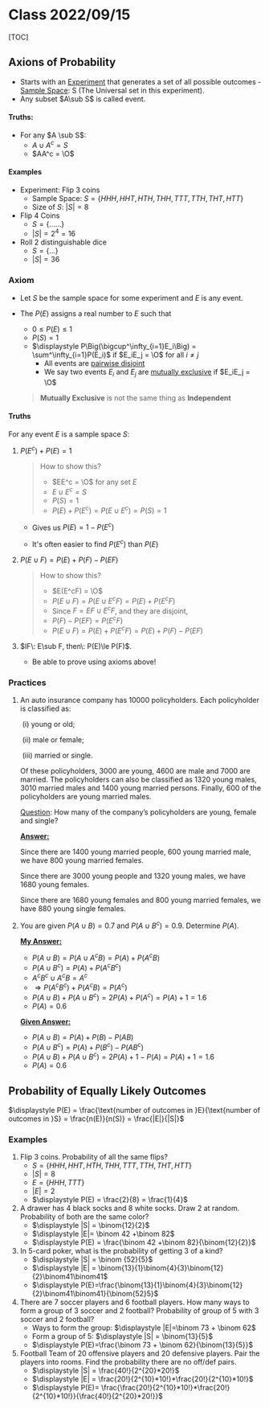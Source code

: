 # Class 2022/09/15

[TOC]

## Axions of Probability

* Starts with an <u>Experiment</u> that generates a set of all possible outcomes - <u>Sample Space</u>: S (The Universal set in this experiment). 
* Any subset $A\sub S$ is called event.

#### Truths:

* For any $A \sub S$:
    * $A\cup A^c = S$
    * $AA^c = \O$

#### Examples

* Experiment: Flip $3$ coins
    * Sample Space: $S = \{HHH, HHT, HTH, THH, TTT, TTH, THT, HTT\}$
    * Size of $S$:  $|S| = 8$ 
* Flip 4 Coins
    * $S = \{......\}$
    * $|S| = 2^4 = 16$
* Roll $2$ distinguishable dice 
    * $S = \{...\}$
    * $|S| = 36$

### Axiom

* Let $S$ be the sample space for some experiment and $E$ is any event.

* The $P(E)$ assigns a real number to $E$ such that 

    * $0\le P(E)\le 1$
    * $P(S) = 1$
    * $\displaystyle P\Big(\bigcup^\infty_{i=1}E_i\Big) = \sum^\infty_{i=1}P(E_i)$ if $E_iE_j = \O$ for all $i\ne j$
        * All events are <u>pairwise disjoint</u>
        * We say two events $E_i$ and $E_j$ are <u>mutually exclusive</u> if $E_iE_j = \O$

    > **Mutually Exclusive** is not the same thing as **Independent**

#### Truths

For any event $E$ is a sample space $S$:

1. $P(E^c)+P(E)= 1$

    > How to show this?
    >
    > * $EE^c = \O$ for any set $E$
    > * $E\cup E^c = S$
    > * $P(S) = 1$
    > * $P(E)+P(E^c) = P(E\cup E^c) = P(S) = 1$

    * Gives us $P(E) = 1-P(E^c)$

    * It's often easier to find $P(E^c)$ than $P(E)$

2. $P(E\cup F) = P(E)+P(F)-P(EF)$

    > How to show this?
    >
    > * $E(E^cF) = \O$
    > * $P(E\cup F) = P(E\cup E^cF) = P(E)+P(E^cF)$
    > * Since $F=EF\cup E^cF$, and they are disjoint,
    > * $P(F)-P(EF) = P(E^cF)$
    > * $P(E\cup F) = P(E)+P(E^cF) = P(E)+P(F)-P(EF)$

3. $IF\: E\sub F, then\: P(E)\le P(F)$.

    * Be able to prove using axioms above!

### Practices

1. An auto insurance company has 10000 policyholders. Each policyholder is classified as: 

    ​        (i) young or old; 

    ​        (ii) male or female; 

    ​        (iii) married or single. 

    Of these policyholders, 3000 are young, 4600 are male and 7000 are married. The policyholders can also be classified as 1320 young males, 3010 married males and 1400 young married persons. Finally, 600 of the policyholders are young married males. 

    <u>Question</u>: How many of the company’s policyholders are young, female and single? 

    <u>**Answer:**</u>

    Since there are 1400 young married people, 600 young married male, we have 800 young married females.

    Since there are 3000 young people and 1320 young males, we have 1680 young females. 

    Since there are 1680 young females and 800 young married females, we have 880 young single females.

    

2. You are given $P(A\cup B) = 0.7$ and $P(A\cup B^c)=0.9$. Determine $P(A)$.

    <u>**My Answer:**</u>

    * $P(A\cup B) = P(A\cup A^cB) = P(A)+P(A^cB)$
    * $P(A\cup B^c)= P(A)+P(A^cB^c)$
    * $A^cB^c\cup A^cB = A^c$
    * $\Rightarrow P(A^cB^c)+P(A^cB) = P(A^c)$
    * $P(A\cup B)+P(A\cup B^c) = 2P(A)+P(A^c) = P(A)+1 = 1.6$
    * $P(A) = 0.6$

    <u>**Given Answer:**</u>

    * $P(A\cup B) = P(A)+P(B)-P(AB)$
    * $P(A\cup B^c) = P(A)+P(B^c)-P(AB^c)$
    * $P(A\cup B)+P(A\cup B^c) = 2P(A)+1-P(A) = P(A)+1 = 1.6$
    * $P(A)=0.6$

## Probability of Equally Likely Outcomes

 $\displaystyle P(E) = \frac{\text{number of outcomes in }E}{\text{number of outcomes in }S} = \frac{n(E)}{n(S)} = \frac{|E|}{|S|}$

### Examples

1. Flip 3 coins. Probability of all the same flips?
    * $S = \{HHH, HHT, HTH, THH, TTT, TTH, THT, HTT\}$
    *  $|S| = 8$ 
    * $E=\{HHH,TTT\}$
    * $|E|=2$
    * $\displaystyle P(E) = \frac{2}{8} = \frac{1}{4}$
2. A drawer has $4$ black socks and $8$ white socks. Draw $2$ at random. Probability of both are the same color?
    * $\displaystyle |S| = \binom{12}{2}$
    * $\displaystyle |E|= \binom 42 +\binom 82$
    * $\displaystyle P(E) = \frac{\binom 42 +\binom 82}{\binom{12}{2}}$
3. In 5-card poker, what is the probability of getting 3 of a kind?
    * $\displaystyle |S| = \binom {52}{5}$
    * $\displaystyle |E| = \binom{13}{1}\binom{4}{3}\binom{12}{2}\binom41\binom41$
    * $\displaystyle  P(E)=\frac{\binom{13}{1}\binom{4}{3}\binom{12}{2}\binom41\binom41}{\binom{52}5}$
4. There are $7$ soccer players and $6$ football players. How many ways to form a group of $3$ soccer and $2$ football? Probability of group of $5$ with $3$ soccer and $2$ football?
    * Ways to form the group: $\displaystyle |E|=\binom 73 + \binom 62$
    * Form a group of 5: $\displaystyle |S| = \binom{13}{5}$
    * $\displaystyle P(E)=\frac{\binom 73 + \binom 62}{\binom{13}{5}}$
5. Football Team of $20$ offensive players and $20$ defensive players. Pair the players into rooms. Find the probability there are no off/def pairs.
    * $\displaystyle |S| = \frac{40!}{2^{20}*20!}$
    * $\displaystyle |E| = \frac{20!}{2^{10}*10!}*\frac{20!}{2^{10}*10!}$
    * $\displaystyle P(E)= \frac{\frac{20!}{2^{10}*10!}*\frac{20!}{2^{10}*10!}}{\frac{40!}{2^{20}*20!}}$

